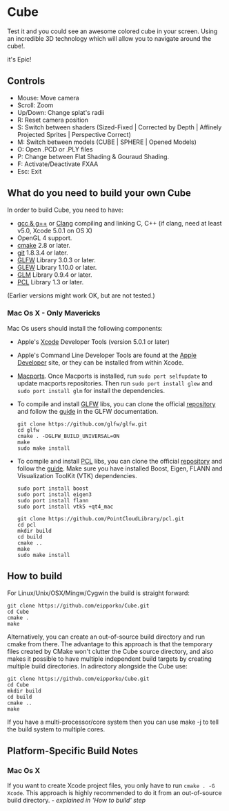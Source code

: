 Cube
========================

Test it and you could see an awesome colored cube in your screen.
Using an incredible 3D technology which will allow you to navigate around the cube!. 

it's Epic!


Controls
-------------------------
* Mouse: Move camera
* Scroll: Zoom
* Up/Down: Change splat's radii
* R: Reset camera position
* S: Switch between shaders (Sized-Fixed | Corrected by Depth | Affinely Projected Sprites | Perspective Correct)
* M: Switch between models  (CUBE | SPHERE | Opened Models)
* O: Open .PCD or .PLY files
* P: Change between Flat Shading & Gouraud Shading.
* F: Activate/Deactivate FXAA
* Esc: Exit


What do you need to build your own Cube
----------------------------------------
In order to build Cube, you need to have:
* [gcc & g++](http://gcc.gnu.org/) or [Clang](http://clang.llvm.org/) compiling and linking C, C++ (if clang, need at least v5.0, Xcode 5.0.1 on OS X)
* OpenGL 4 support.
* [cmake](http://www.cmake.org/) 2.8 or later. 
* [git](http://git-scm.com/) 1.8.3.4 or later. 
* [GLFW](http://www.glfw.org/) Library 3.0.3 or later.
* [GLEW](http://glew.sourceforge.net/) Library 1.10.0 or later.
* [GLM](http://glm.g-truc.net/) Library 0.9.4 or later.
* [PCL](http://pointclouds.org/) Library 1.3 or later.

(Earlier versions might work OK, but are not tested.)

### Mac Os X - Only Mavericks
Mac Os users should install the following components:
* Apple's [Xcode](https://developer.apple.com/technologies/tools/) Developer Tools (version 5.0.1 or later) 
* Apple's Command Line Developer Tools are found at the [Apple Developer](https://developer.apple.com/downloads/) site, or they can be installed from within Xcode.
* [Macports](http://www.macports.org/). Once Macports is installed, run `sudo port selfupdate` to update macports repositories. Then run `sudo port install glew` and `sudo port install glm` for install the dependencies.
* To compile and install [GLFW](http://www.glfw.org/) libs, you can clone the official [repository](https://github.com/glfw/glfw) and follow the [guide](http://www.glfw.org/docs/latest/compile.html) in the GLFW documentation.
  
  ```
  git clone https://github.com/glfw/glfw.git
  cd glfw
  cmake . -DGLFW_BUILD_UNIVERSAL=ON
  make
  sudo make install
  ```
* To compile and install [PCL](http://pointclouds.org/) libs, you can clone the official [repository](https://github.com/PointCloudLibrary/pcl) and follow the [guide](http://pointclouds.org/documentation/tutorials/compiling_pcl_macosx.php). Make sure you have installed Boost, Eigen, FLANN and Visualization ToolKit (VTK) dependencies.

  ```
  sudo port install boost
  sudo port install eigen3
  sudo port install flann
  sudo port install vtk5 +qt4_mac

  git clone https://github.com/PointCloudLibrary/pcl.git
  cd pcl
  mkdir build
  cd build
  cmake ..
  make
  sudo make install
  ```

How to build
-------------------------------
For Linux/Unix/OSX/Mingw/Cygwin the build is straight forward:
```
git clone https://github.com/eipporko/Cube.git
cd Cube
cmake .
make
```

Alternatively, you can create an out-of-source build directory and run cmake from there. The advantage to this approach is that the
temporary files created by CMake won't clutter the Cube source directory, and also makes it possible to have multiple
independent build targets by creating multiple build directories. In adirectory alongside the Cube use:

```
git clone https://github.com/eipporko/Cube.git
cd Cube
mkdir build
cd build
cmake ..
make
```

If you have a multi-processor/core system then you can use make -j <numcores> to tell the build system to multiple cores.



Platform-Specific Build Notes
--------------------------------

### Mac Os X
If you want to create Xcode project files, you only have to run `cmake . -G Xcode`. 
This approach is highly recommended to do it from an out-of-source build directory. *- explained in 'How to build' step*
